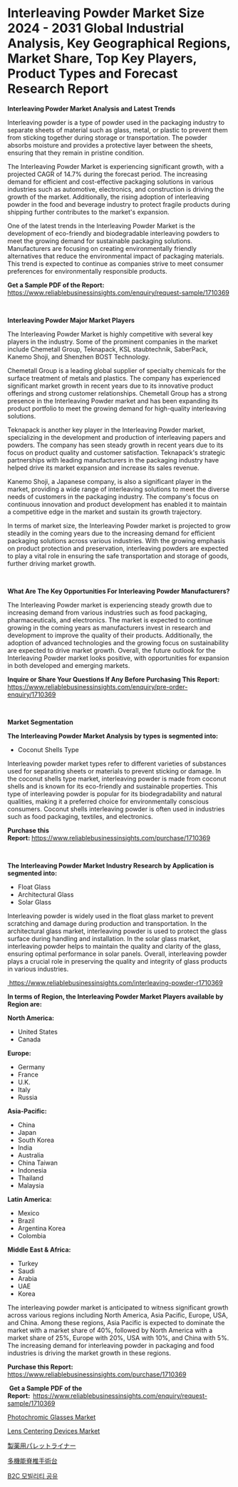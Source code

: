 <p><h1>Interleaving Powder Market Size 2024 - 2031 Global Industrial Analysis, Key Geographical Regions, Market Share, Top Key Players, Product Types and Forecast Research Report</h1></p><p><strong>Interleaving Powder Market Analysis and Latest Trends</strong></p>
<p><p>Interleaving powder is a type of powder used in the packaging industry to separate sheets of material such as glass, metal, or plastic to prevent them from sticking together during storage or transportation. The powder absorbs moisture and provides a protective layer between the sheets, ensuring that they remain in pristine condition.</p><p>The Interleaving Powder Market is experiencing significant growth, with a projected CAGR of 14.7% during the forecast period. The increasing demand for efficient and cost-effective packaging solutions in various industries such as automotive, electronics, and construction is driving the growth of the market. Additionally, the rising adoption of interleaving powder in the food and beverage industry to protect fragile products during shipping further contributes to the market's expansion.</p><p>One of the latest trends in the Interleaving Powder Market is the development of eco-friendly and biodegradable interleaving powders to meet the growing demand for sustainable packaging solutions. Manufacturers are focusing on creating environmentally friendly alternatives that reduce the environmental impact of packaging materials. This trend is expected to continue as companies strive to meet consumer preferences for environmentally responsible products.</p></p>
<p><strong>Get a Sample PDF of the Report:&nbsp;</strong> <a href="https://www.reliablebusinessinsights.com/enquiry/request-sample/1710369">https://www.reliablebusinessinsights.com/enquiry/request-sample/1710369</a></p>
<p>&nbsp;</p>
<p><strong>Interleaving Powder Major Market Players</strong></p>
<p><p>The Interleaving Powder Market is highly competitive with several key players in the industry. Some of the prominent companies in the market include Chemetall Group, Teknapack, KSL staubtechnik, SaberPack, Kanemo Shoji, and Shenzhen BOST Technology.</p><p>Chemetall Group is a leading global supplier of specialty chemicals for the surface treatment of metals and plastics. The company has experienced significant market growth in recent years due to its innovative product offerings and strong customer relationships. Chemetall Group has a strong presence in the Interleaving Powder market and has been expanding its product portfolio to meet the growing demand for high-quality interleaving solutions.</p><p>Teknapack is another key player in the Interleaving Powder market, specializing in the development and production of interleaving papers and powders. The company has seen steady growth in recent years due to its focus on product quality and customer satisfaction. Teknapack's strategic partnerships with leading manufacturers in the packaging industry have helped drive its market expansion and increase its sales revenue.</p><p>Kanemo Shoji, a Japanese company, is also a significant player in the market, providing a wide range of interleaving solutions to meet the diverse needs of customers in the packaging industry. The company's focus on continuous innovation and product development has enabled it to maintain a competitive edge in the market and sustain its growth trajectory.</p><p>In terms of market size, the Interleaving Powder market is projected to grow steadily in the coming years due to the increasing demand for efficient packaging solutions across various industries. With the growing emphasis on product protection and preservation, interleaving powders are expected to play a vital role in ensuring the safe transportation and storage of goods, further driving market growth.</p></p>
<p>&nbsp;</p>
<p><strong>What Are The Key Opportunities For Interleaving Powder Manufacturers?</strong></p>
<p><p>The Interleaving Powder market is experiencing steady growth due to increasing demand from various industries such as food packaging, pharmaceuticals, and electronics. The market is expected to continue growing in the coming years as manufacturers invest in research and development to improve the quality of their products. Additionally, the adoption of advanced technologies and the growing focus on sustainability are expected to drive market growth. Overall, the future outlook for the Interleaving Powder market looks positive, with opportunities for expansion in both developed and emerging markets.</p></p>
<p><strong>Inquire or Share Your Questions If Any Before Purchasing This Report:</strong> <a href="https://www.reliablebusinessinsights.com/enquiry/pre-order-enquiry/1710369">https://www.reliablebusinessinsights.com/enquiry/pre-order-enquiry/1710369</a></p>
<p>&nbsp;</p>
<p><strong>Market Segmentation</strong></p>
<p><strong>The Interleaving Powder Market Analysis by types is segmented into:</strong></p>
<p><ul><li>Coconut Shells Type</li></ul></p>
<p><p>Interleaving powder market types refer to different varieties of substances used for separating sheets or materials to prevent sticking or damage. In the coconut shells type market, interleaving powder is made from coconut shells and is known for its eco-friendly and sustainable properties. This type of interleaving powder is popular for its biodegradability and natural qualities, making it a preferred choice for environmentally conscious consumers. Coconut shells interleaving powder is often used in industries such as food packaging, textiles, and electronics.</p></p>
<p><strong>Purchase this Report:&nbsp;</strong><a href="https://www.reliablebusinessinsights.com/purchase/1710369">https://www.reliablebusinessinsights.com/purchase/1710369</a></p>
<p>&nbsp;</p>
<p><strong>The Interleaving Powder Market Industry Research by Application is segmented into:</strong></p>
<p><ul><li>Float Glass</li><li>Architectural Glass</li><li>Solar Glass</li></ul></p>
<p><p>Interleaving powder is widely used in the float glass market to prevent scratching and damage during production and transportation. In the architectural glass market, interleaving powder is used to protect the glass surface during handling and installation. In the solar glass market, interleaving powder helps to maintain the quality and clarity of the glass, ensuring optimal performance in solar panels. Overall, interleaving powder plays a crucial role in preserving the quality and integrity of glass products in various industries.</p></p>
<p><a href="https://www.reliablebusinessinsights.com/interleaving-powder-r1710369">&nbsp;https://www.reliablebusinessinsights.com/interleaving-powder-r1710369</a></p>
<p><strong>In terms of Region, the Interleaving Powder Market Players available by Region are:</strong></p>
<p>
    <p> <strong> North America: </strong>
        <ul>
            <li>United States</li>
            <li>Canada</li>
        </ul>
        </p> 
    <p> <strong> Europe: </strong>
        <ul>
            <li>Germany</li>
            <li>France</li>
            <li>U.K.</li>
            <li>Italy</li>
            <li>Russia</li>
        </ul>
        </p> 
    <p> <strong> Asia-Pacific: </strong>
        <ul>
            <li>China</li>
            <li>Japan</li>
            <li>South Korea</li>
            <li>India</li>
            <li>Australia</li>
            <li>China Taiwan</li>
            <li>Indonesia</li>
            <li>Thailand</li>
            <li>Malaysia</li>
        </ul>
        </p> 
    <p> <strong> Latin America: </strong>
        <ul>
            <li>Mexico</li>
            <li>Brazil</li>
            <li>Argentina Korea</li>
            <li>Colombia</li>
        </ul>
        </p> 
    <p> <strong> Middle East & Africa: </strong>
        <ul>
            <li>Turkey</li>
            <li>Saudi</li>
            <li>Arabia</li>
            <li>UAE</li>
            <li>Korea</li>
        </ul>
    </p>
    </p>
<p><p>The interleaving powder market is anticipated to witness significant growth across various regions including North America, Asia Pacific, Europe, USA, and China. Among these regions, Asia Pacific is expected to dominate the market with a market share of 40%, followed by North America with a market share of 25%, Europe with 20%, USA with 10%, and China with 5%. The increasing demand for interleaving powder in packaging and food industries is driving the market growth in these regions.</p></p>
<p><strong>Purchase this Report: </strong><a href="https://www.reliablebusinessinsights.com/purchase/1710369">https://www.reliablebusinessinsights.com/purchase/1710369</a></p>
<p>&nbsp;<strong>Get a Sample PDF of the Report:&nbsp;&nbsp;</strong><a href="https://www.reliablebusinessinsights.com/enquiry/request-sample/1710369">https://www.reliablebusinessinsights.com/enquiry/request-sample/1710369</a></p>
<p><strong></strong></p>
<p><p><a href="https://github.com/mahnoor2003/Market-Research-Report-List-4/blob/main/photochromic-glasses-market.md">Photochromic Glasses Market</a></p><p><a href="https://github.com/juancolorado15/Market-Research-Report-List-3/blob/main/lens-centering-devices-market.md">Lens Centering Devices Market</a></p><p><a href="https://github.com/kegley4963/Market-Research-Report-List-1/blob/main/7689939126350.md">製薬用パレットライナー</a></p><p><a href="https://github.com/LuzHills1972/Market-Research-Report-List-1/blob/main/7100672126351.md">多機能脊椎手術台</a></p><p><a href="https://github.com/LuckeyCorbin/Market-Research-Report-List-1/blob/main/5253392110308.md">B2C 모빌리티 공유</a></p></p>